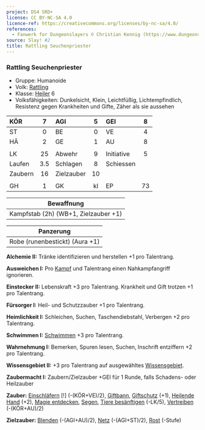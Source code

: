 ```yaml
---
project: DS4 SRD+
license: CC BY-NC-SA 4.0
licence-ref: https://creativecommons.org/licenses/by-nc-sa/4.0/
references: 
  - Fanwerk for Dungeonslayers © Christian Kennig (https://www.dungeonslayers.net/)
source: Slay! #2
title: Rattling Seuchenpriester
---
```


### Rattling Seuchenpriester

- Gruppe: Humanoide
- Volk: [Rattling](../../fanwerk/bestiarium/rattling.md)
- Klasse: [Heiler](../../grw/charaktere-klasse-heiler.md) 6
- Volksfähigkeiten: Dunkelsicht, Klein, Leichtfüßig, Lichtempfindlich, Resistenz gegen Krankheiten und Gifte, Zäher als sie aussehen

| KÖR     |  7  | AGI        |  5  | GEI        |  8  |
| :------ | :-: | :--------- | :-: | :--------- | :-: |
| ST      |  0  | BE         |  0  | VE         |  4  |
| HÄ      |  2  | GE         |  1  | AU         |  8  |
|         |     |            |     |            |     |
| LK      | 25  | Abwehr     |  9  | Initiative |  5  |
| Laufen  | 3.5 | Schlagen   |  8  | Schiessen  |     |
| Zaubern | 16  | Zielzauber | 10  |            |     |
|         |     |            |     |            |     |
| GH      |  1  | GK         | kl  | EP         | 73  |

|              Bewaffnung              |
| :----------------------------------: |
| Kampfstab (2h) (WB+1, Zielzauber +1) |

|           Panzerung            |
| :----------------------------: |
| Robe (runenbestickt) (Aura +1) |

**Alchemie II:** Tränke identifizieren und herstellen +1 pro Talentrang.

**Ausweichen I:** Pro [Kampf](../../grw/regeln-kampf.md) und Talentrang einen Nahkampfangriff ignorieren.

**Einstecker II:** Lebenskraft +3 pro Talentrang. Krankheit und Gift trotzen +1 pro Talentrang.

**Fürsorger I:** Heil- und Schutzzauber +1 pro Talentrang.

**Heimlichkeit I:** Schleichen, Suchen, Taschendiebstahl, Verbergen +2 pro Talentrang.

**Schwimmen I:** [Schwimmen](../../grw/talente/schwimmen.md) +3 pro Talentrang.

**Wahrnehmung I:** Bemerken, Spuren lesen, Suchen, Inschrift entziffern +2 pro Talentrang.

**Wissensgebiet II:** +3 pro Talentrang auf ausgewähltes [Wissensgebiet](../../grw/talente/wissensgebiet.md).

**Zaubermacht I:** Zaubern/Zielzauber +GEI für 1 Runde, falls Schadens- oder Heilzauber

**Zauber:** [Einschläfern](../../grw/zauber/einschlaefern.md) [!] (-(KÖR+VE)/2), [Giftbann](../../grw/zauber/giftbann.md), [Giftschutz](../../grw/zauber/giftschutz.md) (+1), [Heilende Hand](../../grw/zauber/heilende-hand.md) (+2), [Magie entdecken](../../grw/zauber/magie-entdecken.md), [Segen](../../grw/zauber/segen.md), [Tiere besänftigen](../../grw/zauber/tiere-besaenftigen.md) (-LK/5), [Vertreiben](../../grw/zauber/vertreiben.md) (-(KÖR+AU)/2)

**Zielzauber:** [Blenden](../../grw/zauber/blenden.md) (-(AGI+AU)/2), [Netz](../../grw/zauber/netz.md) (-(AGI+ST)/2), [Rost](../../grw/zauber/rost.md) (-Stufe)

